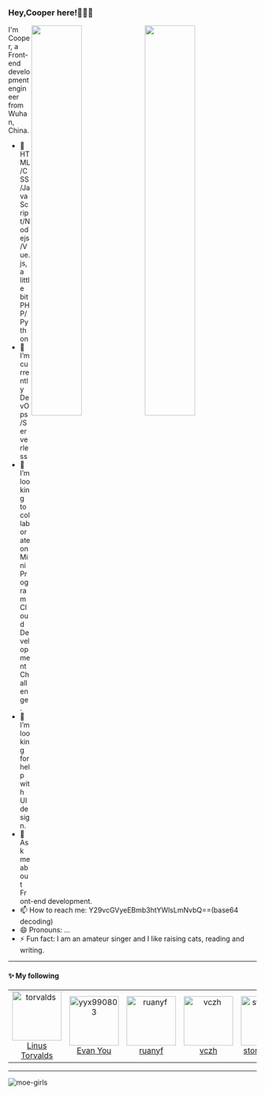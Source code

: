 ### Hey,Cooper here!👨🏻‍💻

[<img align="right" width="45%" src="https://github-readme-stats.vercel.app/api?username=cooper1x&show_icons=true">](https://github-readme-stats.vercel.app/api?username=cooper1x&show_icons=true)
[<img align="right" width="45%" src="https://count.getloli.com/get/@cooper1x?theme=rule34">](https://count.getloli.com/get/@cooper1x?theme=rule34)
I'm Cooper, a Front-end development engineer from Wuhan, China.
- 🔭 HTML/CSS/JavaScript/Nodejs/Vue.js,a little bit PHP/Python
- 🌱 I’m currently DevOps/Serverless
- 👯 I’m looking to collaborate on Mini Program Cloud Development Challenge.
- 🤔 I’m looking for help with UI design.
- 💬 Ask me about Front-end development.
- 📫 How to reach me: Y29vcGVyeEBmb3htYWlsLmNvbQ==(base64 decoding)
- 😄 Pronouns: ...
- ⚡ Fun fact: I am an amateur singer and I like raising cats, reading and writing.

---

#### :sparkles: My following

<!--START_SECTION:top-followers-->
<table>
  <tr>
    <td align="center">
      <a href="https://github.com/torvalds">
        <img src="https://avatars.githubusercontent.com/u/1024025" width="100px;" alt="torvalds"/>
      </a>
      <br />
      <a href="https://github.com/torvalds">Linus Torvalds</a>
    </td>
    <td align="center">
      <a href="https://github.com/yyx990803">
        <img src="https://avatars.githubusercontent.com/u/499550?s=460&u=de41ec9325e8a92e281b96a1514a0fd1cd81ad4a" width="100px;" alt="yyx990803"/>
      </a>
      <br />
      <a href="https://github.com/yyx990803">Evan You</a>
    </td>
    <td align="center">
      <a href="https://github.com/ruanyf">
        <img src="https://avatars.githubusercontent.com/u/905434" width="100px;" alt="ruanyf"/>
      </a>
      <br />
      <a href="https://github.com/ruanyf">ruanyf</a>
    </td>
    <td align="center">
      <a href="https://github.com/vczh">
        <img src="https://avatars.githubusercontent.com/u/773569" width="100px;" alt="vczh"/>
      </a>
      <br />
      <a href="https://github.com/vczh">vczh</a>
    </td>
    <td align="center">
      <a href="https://github.com/stormzhang">
        <img src="https://avatars.githubusercontent.com/u/2267900" width="100px;" alt="stormzhang"/>
      </a>
      <br />
      <a href="https://github.com/stormzhang">stormzhang</a>
    </td>
    <td align="center">
      <a href="https://github.com/justjavac">
        <img src="https://avatars.githubusercontent.com/u/359395" width="100px;" alt="justjavac"/>
      </a>
      <br />
      <a href="https://github.com/justjavac">迷渡</a>
    </td>
    <td align="center">
      <a href="https://github.com/mqyqingfeng">
        <img src="https://avatars.githubusercontent.com/u/11458263" width="100px;" alt="mqyqingfeng"/>
      </a>
      <br />
      <a href="https://github.com/2014CAIS01">mqyqingfeng</a>
    </td>
  </tr>
</table>
<!--END_SECTION:top-followers-->

---
![moe-girls](https://count.getloli.com/get/@cooper1x?theme=rule34)

<!--
注释
![PV](https://visitor-badge.glitch.me/badge?page_id=cooper1x.readme)
-->
